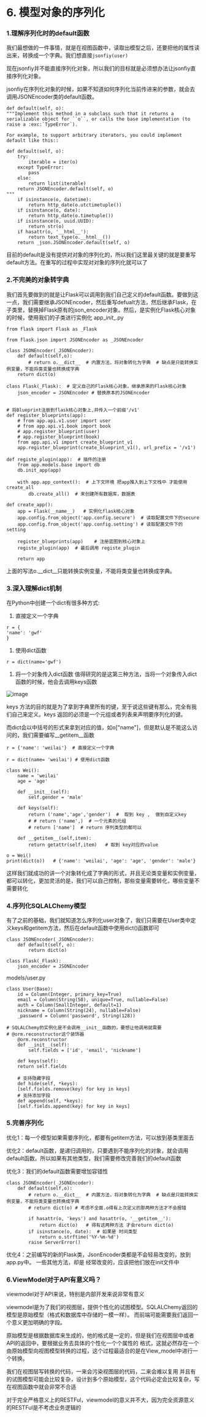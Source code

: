 # 6\. 模型对象的序列化

### 1.理解序列化时的default函数

我们最想做的一件事情，就是在视图函数中，读取出模型之后，还要把他的属性读出来，转换成一个字典。我们想直接`jsonfiy(user)`

现在jsonfiy并不能直接序列化对象，所以我们的目标就是必须想办法让jsonfiy直接序列化对象。

jsonfiy在序列化对象的时候，如果不知道如何序列化当前传进来的参数，就会去调用JSONEncoder类的default函数。
```
def default(self, o):
"""Implement this method in a subclass such that it returns a
serializable object for ``o``, or calls the base implementation (to
raise a :exc:`TypeError`).

For example, to support arbitrary iterators, you could implement
default like this::

def default(self, o):
    try:
        iterable = iter(o)
    except TypeError:
        pass
    else:
        return list(iterable)
    return JSONEncoder.default(self, o)
"""
    if isinstance(o, datetime):
        return http_date(o.utctimetuple())
    if isinstance(o, date):
        return http_date(o.timetuple())
    if isinstance(o, uuid.UUID):
        return str(o)
    if hasattr(o, '__html__'):
        return text_type(o.__html__())
    return _json.JSONEncoder.default(self, o)
```
目前的default是没有提供对对象的序列化的，所以我们这里最关键的就是要重写default方法。在重写的过程中实现对对象的序列化就可以了

### 2.不完美的对象转字典

我们首先要做到的就是让Flask可以调用到我们自己定义的default函数。要做到这一点，我们需要继承JSONEncoder，然后重写defualt方法，然后继承Flask，在子类里，替换掉Flask原有的json_encoder对象。然后，是实例化Flask核心对象的时候，使用我们的子类进行实例化
app\__init__.py
```
from flask import Flask as _Flask

from flask.json import JSONEncoder as _JSONEncoder

class JSONEncoder(_JSONEncoder):
	def default(self,o):
		# return o.__dict__  # 内置方法，将对象转化为字典  # 缺点是只能转换实例变量，不能将类变量也转换成字典
    return dict(o)

class Flask(_Flask):  # 定义自己的Flask核心对象，继承原来的Flask核心对象
	json_encoder = JSONEncoder # 替换原本的JSONEncoder


# 将Blueprint注册到flask核心对象上,并传入一个前缀'/v1'
def register_blueprints(app):
    # from app.api.v1.user import user
    # from app.api.v1.book import book
    # app.register_blueprint(user)
    # app.register_blueprint(book)
    from app.api.v1 import create_blueprint_v1
    app.register_blueprint(create_blueprint_v1(), url_prefix = '/v1')

def registe_plugin(app):  # 插件的注册
    from app.models.base import db
    db.init_app(app)

    with app.app_context():  # 上下文环境 把app推入到上下文栈中 才能使用create_all
        db.create_all()  # 来创建所有数据库，数据表

def create_app():
    app = Flask(__name__)   # 实例化flask核心对象
    app.config.from_object('app.config.secure')  # 读取配置文件下的secure
    app.config.from_object('app.config.setting') # 读取配置文件下的setting

    register_blueprints(app)    # 注册蓝图到核心对象上
    registe_plugin(app)  # 最后调用 registe_plugin

    return app
```
上面的写法o.__dict__只能转换实例变量，不能将类变量也转换成字典。

### 3.深入理解dict机制

在Python中创建一个dict有很多种方式:

1.  直接定义一个字典
```
r = {
'name': 'gwf'
}
```
1.  使用dict函数
```
r = dict(name='gwf')
```

1.  将一个对象传入dict函数 值得研究的是这第三种方法，当将一个对象传入dict函数的时候，他会去调用keys函数


![image](http://upload-images.jianshu.io/upload_images/14597179-b9ec37217f768ff1?imageMogr2/auto-orient/strip%7CimageView2/2/w/1240) 

keys 方法的目的就是为了拿到字典里所有的键，至于说这些键有那么，完全有我们自己来定义。keys 返回的必须是一个元组或者列表来声明要序列化的键。

而dict会以中括号的形式来拿到对应的值，如o["name"]，但是默认是不能这么访问的，我们需要编写__getitem__函数
```
r = {'name': 'weilai'}  # 直接定义一个字典

r = dict(name= 'weilai') # 使用dict函数

class Wei():
    name = 'weilai'
    age = 'age'

    def __init__(self):
        self.gender = 'male'

    def keys(self):   
        return ('name','age','gender')  #  取到 key ,  做到自定义key 
        # # return ('name',)  # 一个元素的元组
        # return ['name']  # return 序列类型的都可以

    def __getitem__(self,item):  
        return getattr(self,item)   # 取到 key对应的value

o = Wei()
print(dict(o))   # {'name': 'weilai', 'age': 'age', 'gender': 'male'}
 ```
这样我们就成功的讲一个对象转化成了字典的形式，并且无论类变量和实例变量，都可以转化，更加灵活的是，我们可以自己控制，那些变量需要转化，哪些变量不需要转化

### 4.序列化SQLALChemy模型

有了之前的基础，我们就知道怎么序列化user对象了，我们只需要在User类中定义keys和getitem方法，然后在default函数中使用dict()函数即可
```
class JSONEncoder(_JSONEncoder):
    def default(self, o):
        return dict(o)

class Flask(_Flask):
    json_encoder = JSONEncoder
```
models/user.py
```
class User(Base):
    id = Column(Integer, primary_key=True)
    email = Column(String(50), unique=True, nullable=False)
    auth = Column(SmallInteger, default=1)
    nickname = Column(String(24), nullable=False)
    _password = Column('password', String(128))

# SQLALChemy的实例化是不会调用__init__函数的，要想让他调用就需要
# @orm.reconstructor这个装饰器
    @orm.reconstructor
    def __init__(self):
        self.fields = ['id', 'email', 'nickname']

    def keys(self):
	return self.fields

	# 支持隐藏字段
    def hide(self, *keys):
	[self.fields.remove(key) for key in keys]
	# 支持添加字段
    def append(self, *keys):
	[self.fields.append(key) for key in keys]
```
### 5.完善序列化

优化1：每一个模型如果需要序列化，都要有getitem方法，可以放到基类里面去

优化2：default函数，是递归调用的，只要遇到不能序列化的对象，就会调用default函数。所以如果有其他类型，我们需要修改完善我们的default函数

优化3：我们的default函数需要增加容错性
```
class JSONEncoder(_JSONEncoder):
	def default(self,o):
		# return o.__dict__  # 内置方法，将对象转化为字典  # 缺点是只能转换实例变量，不能将类变量也转换成字典
		# return dict(o) # 考虑不全面.o得有上次定义的那两种方法才不会报错

		if hasattr(o, 'keys') and hasattr(o, '__getitem__'):
			return dict(o)   # 得有这两种方法 才会return dict(o)
		if isinstance(o, date):  # 如果是 时间类型
			return o.strftime('%Y-%m-%d')
		raise ServerError()
```
优化4：之前编写的新的Flask类，JsonEncoder类都是不会轻易改变的，放到app.py中。
一些其他方法，却是 经常改变的，应该把他们放在init文件中

### 6.ViewModel对于API有意义吗？

viewmodel对于API来说，特别是内部开发来说非常有意义

viewmodel是为了我们的视图层，提供个性化的试图模型。SQLALChemy返回的模型是原始模型（格式和数据库中存储的一模一样）。 而前端可能需要我们返回一个意义更加明确的字段。

原始模型是根据数据库来生成的，他的格式是一定的，但是我们在视图层中或者API的返回中，要根据业务去具体的个性化一个个属性的 格式，这就必然存在一个由原始模型向视图模型转换的过程，这个过程最适合的是在View_model中进行一个转换。

我们在视图层写转换的代码，一来会污染视图层的代码，二来会难以复用 并且有的试图模型可能会比较复杂，设计到多个原始模型，这个代码必定会比较复杂，写在视图函数中就会非常不合适

对于完全严格意义上的RESTFul，viewmodel的意义并不大，因为完全资源意义的RESTFul是不考虑业务逻辑的
